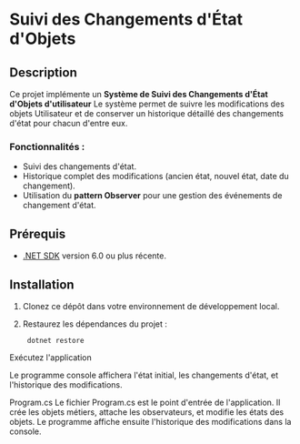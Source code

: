 # Suivi des Changements d'État d'Objets

## Description

Ce projet implémente un **Système de Suivi des Changements d'État d'Objets d'utilisateur** Le système permet de suivre les modifications des objets Utilisateur et de conserver un historique détaillé des changements d'état pour chacun d'entre eux.
### Fonctionnalités :

- Suivi des changements d'état.
- Historique complet des modifications (ancien état, nouvel état, date du changement).
- Utilisation du **pattern Observer** pour une gestion des événements de changement d'état.

## Prérequis

- [.NET SDK](https://dotnet.microsoft.com/download) version 6.0 ou plus récente.

## Installation

1. Clonez ce dépôt dans votre environnement de développement local.

2. Restaurez les dépendances du projet :

        dotnet restore

Exécutez l'application

Le programme console affichera l'état initial, les changements d'état, et l'historique des modifications.



Program.cs
Le fichier Program.cs est le point d'entrée de l'application. Il crée les objets métiers, attache les observateurs, et modifie les états des objets. Le programme affiche ensuite l'historique des modifications dans la console.
